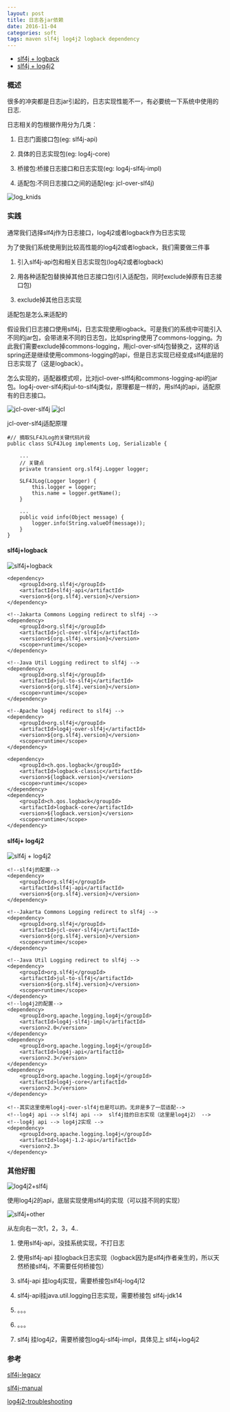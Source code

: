 ```yaml
---
layout: post
title: 日志各jar依赖
date: 2016-11-04
categories: soft
tags: maven slf4j log4j2 logback dependency
---
```




  * [slf4j + logback](#slf4j_logback)
  * [slf4j + log4j2](#slf4j_log4j2)



### 概述 

很多的冲突都是日志jar引起的，日志实现性能不一，有必要统一下系统中使用的日志.

日志相关的包根据作用分为几类：

1. 日志门面接口包(eg: slf4j-api)

2. 具体的日志实现包(eg: log4j-core)

3. 桥接包:桥接日志接口和日志实现(eg: log4j-slf4j-impl)

4. 适配包:不同日志接口之间的适配(eg: jcl-over-slf4j)

![log_knids](/images/soft/log_kinds.png)

### 实践 

通常我们选择slf4j作为日志接口，log4j2或者logback作为日志实现

为了使我们系统使用到比较高性能的log4j2或者logback，我们需要做三件事

1. 引入slf4j-api包和相关日志实现包(log4j2或者logback)

2. 用各种适配包替换掉其他日志接口包(引入适配包，同时exclude掉原有日志接口包)

3. exclude掉其他日志实现

适配包是怎么来适配的

假设我们日志接口使用slf4j，日志实现使用logback。可是我们的系统中可能引入不同的jar包，会带进来不同的日志包，比如spring使用了commons-logging。为此我们需要exclude掉commons-logging，用jcl-over-slf4j包替换之，这样的话spring还是继续使用commons-logging的api，但是日志实现已经变成slf4j底层的日志实现了（这是logback）。

怎么实现的，适配器模式呗，比对jcl-over-slff4j和commons-logging-api的jar包。log4j-over-slf4j和jul-to-slf4j类似，原理都是一样的，用slf4j的api，适配原有的日志接口。

![jcl-over-slf4j](/images/soft/jcl-over-slf4j.png)
![jcl](/images/soft/jcl.png)


jcl-over-slf4j适配原理

    #// 摘取SLF4JLog的关键代码片段
    public class SLF4JLog implements Log, Serializable {
     
        ...
        // 关键点
        private transient org.slf4j.Logger logger;
     
        SLF4JLog(Logger logger) {
            this.logger = logger;
            this.name = logger.getName();
        }
     
        ...
        public void info(Object message) {
            logger.info(String.valueOf(message));
        }
    }

#### slf4j+logback 

![slf4j+logback](/images/soft/slf4j_logback.png)

    <dependency>
        <groupId>org.slf4j</groupId>
        <artifactId>slf4j-api</artifactId>
        <version>${org.slf4j.version}</version>
    </dependency>
     
    <!--Jakarta Commons Logging redirect to slf4j -->
    <dependency>
        <groupId>org.slf4j</groupId>
        <artifactId>jcl-over-slf4j</artifactId>
        <version>${org.slf4j.version}</version>
        <scope>runtime</scope>
    </dependency>
     
    <!--Java Util Logging redirect to slf4j -->
    <dependency>
        <groupId>org.slf4j</groupId>
        <artifactId>jul-to-slf4j</artifactId>
        <version>${org.slf4j.version}</version>
        <scope>runtime</scope>
    </dependency>
      
    <!--Apache log4j redirect to slf4j -->
    <dependency>
        <groupId>org.slf4j</groupId>
        <artifactId>log4j-over-slf4j</artifactId>
        <version>${org.slf4j.version}</version>
        <scope>runtime</scope>
    </dependency>
     
    <dependency>
        <groupId>ch.qos.logback</groupId>
        <artifactId>logback-classic</artifactId>
        <version>${logback.version}</version>
        <scope>runtime</scope>
    </dependency>
    <dependency>
        <groupId>ch.qos.logback</groupId>
        <artifactId>logback-core</artifactId>
        <version>${logback.version}</version>
        <scope>runtime</scope>
    </dependency>


#### slf4j+ log4j2  

![slf4j + log4j2](/images/soft/log4j-1.2-api.png)

    <!--slf4j的配置-->
    <dependency>
        <groupId>org.slf4j</groupId>
        <artifactId>slf4j-api</artifactId>
        <version>${org.slf4j.version}</version>
    </dependency>
     
    <!--Jakarta Commons Logging redirect to slf4j -->
    <dependency>
        <groupId>org.slf4j</groupId>
        <artifactId>jcl-over-slf4j</artifactId>
        <version>${org.slf4j.version}</version>
        <scope>runtime</scope>
    </dependency>
     
    <!--Java Util Logging redirect to slf4j -->
    <dependency>
        <groupId>org.slf4j</groupId>
        <artifactId>jul-to-slf4j</artifactId>
        <version>${org.slf4j.version}</version>
        <scope>runtime</scope>
    </dependency>
    <!--log4j2的配置-->
    <dependency>
        <groupId>org.apache.logging.log4j</groupId>
        <artifactId>log4j-slf4j-impl</artifactId>
        <version>2.0</version>
    </dependency>
    <dependency>
        <groupId>org.apache.logging.log4j</groupId>
        <artifactId>log4j-api</artifactId>
        <version>2.3</version>
    </dependency>
    <dependency>
        <groupId>org.apache.logging.log4j</groupId>
        <artifactId>log4j-core</artifactId>
        <version>2.3</version>
    </dependency>
      
    <!--其实这里使用log4j-over-slf4j也是可以的。无非是多了一层适配-->
    <!--log4j api --> slf4j api -->  slf4j挂的日志实现（这里是log4j2） -->
    <!--log4j api --> log4j2实现 -->
    <dependency>
        <groupId>org.apache.logging.log4j</groupId>
        <artifactId>log4j-1.2-api</artifactId>
        <version>2.3>
    </dependency>

### 其他好图 

![log4j2+slf4j](/images/soft/whichjar-slf4j-2.x.png)

使用log4j2的api，底层实现使用slf4j的实现（可以挂不同的实现）

![slf4j+other](/images/soft/concrete-bindings.png)

从左向右一次1，2，3，4..

1. 使用slf4j-api，没挂系统实现，不打日志

2. 使用slf4j-api 挂logback日志实现（logback因为是slf4j作者亲生的，所以天然桥接slf4j，不需要任何桥接包）

3. slf4j-api 挂log4j实现，需要桥接包slf4j-log4j12

4. slf4j-api挂java.util.logging日志实现，需要桥接包 slf4j-jdk14

5. 。。。

6. 。。。

7. slf4j 挂log4j2，需要桥接包log4j-slf4j-impl，具体见上 slf4j+log4j2

### 参考 

[slf4j-legacy](http://www.slf4j.org/legacy.html)

[slf4j-manual](http://www.slf4j.org/manual.html)

[log4j2-troubleshooting](https://logging.apache.org/log4j/2.0/faq.html#troubleshooting)

